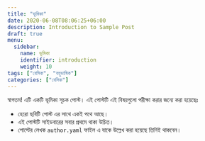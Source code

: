 ```yaml
---
title: "ভূমিকা"
date: 2020-06-08T08:06:25+06:00
description: Introduction to Sample Post
draft: true
menu:
  sidebar:
    name: ভূমিকা
    identifier: introduction
    weight: 10
tags: ["বেসিক", "বহুভাষিক"]
categories: ["বেসিক"]
---
```


স্বাগতম! এটি একটি ভূমিকা সূচক পোস্ট। এই পোস্টটি এই বিষয়গুলো পরীক্ষা করার জন্যে করা হয়েছেঃ

- হেরো ছবিটি পোস্ট এর সাথে একই পথে আছে।
- এই পোস্টটি সাইডবারের সবার প্রথমে থাকা উচিত।
- পোস্টের লেখক `author.yaml` ফাইল এ যাকে উল্লেখ করা হয়েছে তিনিই থাকবেন।
